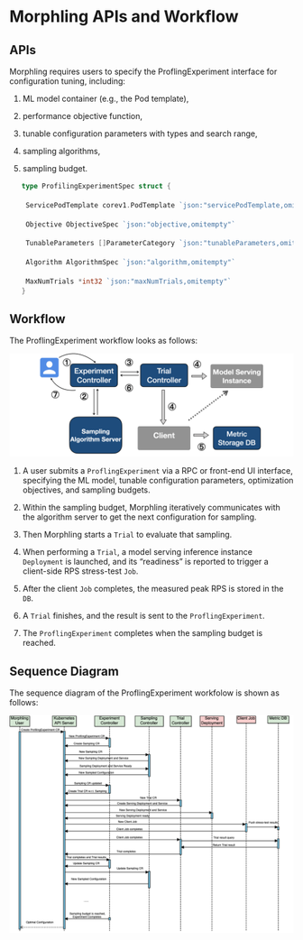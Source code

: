 # Morphling APIs and Workflow

## APIs

Morphling requires users to specify the ProflingExperiment interface for configuration tuning, 
including: 

1. ML model container (e.g., the Pod template), 

2. performance objective function, 

3. tunable configuration parameters with types and search range, 

4. sampling algorithms, 

5. sampling budget.

```go
   type ProfilingExperimentSpec struct {

   	ServicePodTemplate corev1.PodTemplate `json:"servicePodTemplate,omitempty"`

   	Objective ObjectiveSpec `json:"objective,omitempty"`   

   	TunableParameters []ParameterCategory `json:"tunableParameters,omitempty"`

   	Algorithm AlgorithmSpec `json:"algorithm,omitempty"`

   	MaxNumTrials *int32 `json:"maxNumTrials,omitempty"`
   }
   ```

## Workflow

The ProflingExperiment workflow looks as follows:

![Imple](./img/imple.png)

1. A user submits a `ProflingExperiment` via a RPC or front-end UI interface, specifying the ML model, tunable configuration parameters, optimization objectives, and sampling budgets.

2. Within the sampling budget, Morphling iteratively communicates with the algorithm server to get the next configuration for sampling.

3. Then Morphling starts a `Trial` to evaluate that sampling. 

4. When performing a `Trial`, a model serving inference instance `Deployment` is launched, and its “readiness” is reported to trigger a client-side RPS stress-test `Job`. 

5. After the client `Job` completes, the measured peak RPS is stored in the `DB`.

6. A `Trial` finishes, and the result is sent to the `ProflingExperiment`. 

7. The `ProflingExperiment` completes when the sampling budget is reached.


## Sequence Diagram

The sequence diagram of the ProflingExperiment workfolow is shown as follows:

![Workflow](./img/workflow.png)